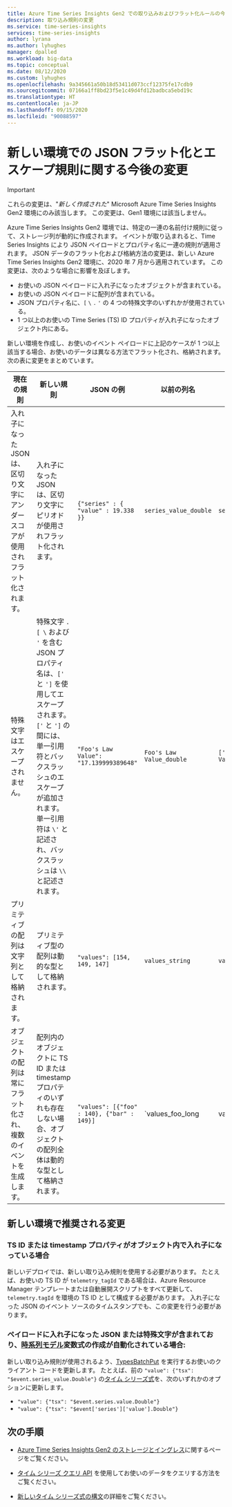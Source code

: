 ```yaml
---
title: Azure Time Series Insights Gen2 での取り込みおよびフラット化ルールの今後の変更 | Microsoft Docs
description: 取り込み規則の変更
ms.service: time-series-insights
services: time-series-insights
author: lyrana
ms.author: lyhughes
manager: dpalled
ms.workload: big-data
ms.topic: conceptual
ms.date: 08/12/2020
ms.custom: lyhughes
ms.openlocfilehash: 9a345661a50b18d53411d073ccf12375fe17cdb9
ms.sourcegitcommit: 07166a1ff8bd23f5e1c49d4fd12badbca5ebd19c
ms.translationtype: HT
ms.contentlocale: ja-JP
ms.lasthandoff: 09/15/2020
ms.locfileid: "90088597"
---
```

# <a name="upcoming-changes-to-json-flattening-and-escaping-rules-for-new-environments"></a>新しい環境での JSON フラット化とエスケープ規則に関する今後の変更

> [!IMPORTANT]
> これらの変更は、"*新しく作成された*" Microsoft Azure Time Series Insights Gen2 環境にのみ該当します。 この変更は、Gen1 環境には該当しません。

Azure Time Series Insights Gen2 環境では、特定の一連の名前付け規則に従って、ストレージ列が動的に作成されます。 イベントが取り込まれると、Time Series Insights により JSON ペイロードとプロパティ名に一連の規則が適用されます。 JSON データのフラット化および格納方法の変更は、新しい Azure Time Series Insights Gen2 環境に、2020 年 7 月から適用されています。 この変更は、次のような場合に影響を及ぼします。

* お使いの JSON ペイロードに入れ子になったオブジェクトが含まれている。
* お使いの JSON ペイロードに配列が含まれている。
* JSON プロパティ名に、`[` `\` `.` `'` の 4 つの特殊文字のいずれかが使用されている。
* 1 つ以上のお使いの Time Series (TS) ID プロパティが入れ子になったオブジェクト内にある。

新しい環境を作成し、お使いのイベント ペイロードに上記のケースが 1 つ以上該当する場合、お使いのデータは異なる方法でフラット化され、格納されます。 次の表に変更をまとめています。

| 現在の規則 | 新しい規則 | JSON の例 | 以前の列名 | 新しい列名
|---|---| ---| ---|  ---|
| 入れ子になった JSON は、区切り文字にアンダースコアが使用されフラット化されます。 |入れ子になった JSON は、区切り文字にピリオドが使用されフラット化されます。  | ``{"series" : { "value" : 19.338 }}`` | `series_value_double` |`series.value_double` |
| 特殊文字はエスケープされません。 | 特殊文字 `.` `[`  `\` および `'` を含む JSON プロパティ名は、`['` と `']` を使用してエスケープされます。 `['` と `']` の間には、単一引用符とバックスラッシュのエスケープが追加されます。 単一引用符は `\'` と記述され、バックスラッシュは `\\` と記述されます。  | ```"Foo's Law Value": "17.139999389648"``` | `Foo's Law Value_double` | `['Foo\'s Law Value']_double` |
| プリミティブの配列は文字列として格納されます。 | プリミティブ型の配列は動的な型として格納されます。  | `"values": [154, 149, 147]` | `values_string`  | `values_dynamic` |
オブジェクトの配列は常にフラット化され、複数のイベントを生成します。 | 配列内のオブジェクトに TS ID または timestamp プロパティのいずれも存在しない場合、オブジェクトの配列全体は動的な型として格納されます。 | `"values": [{"foo" : 140}, {"bar" : 149}]` | `values_foo_long | values_bar_long` | `values_dynamic` |

## <a name="recommended-changes-for-new-environments"></a>新しい環境で推奨される変更

### <a name="if-your-ts-id-andor-timestamp-property-is-nested-within-an-object"></a>TS ID または timestamp プロパティがオブジェクト内で入れ子になっている場合

新しいデプロイでは、新しい取り込み規則を使用する必要があります。 たとえば、お使いの TS ID が `telemetry_tagId` である場合は、Azure Resource Manager テンプレートまたは自動展開スクリプトをすべて更新して、`telemetry.tagId` を環境の TS ID として構成する必要があります。 入れ子になった JSON のイベント ソースのタイムスタンプでも、この変更を行う必要があります。

### <a name="if-your-payload-contains-nested-json-or-special-characters-and-you-automate-authoring-time-series-model-variable-expressions"></a>ペイロードに入れ子になった JSON または特殊文字が含まれており、[時系列モデル](.\time-series-insights-update-tsm.md)変数式の作成が自動化されている場合:

新しい取り込み規則が使用されるよう、[TypesBatchPut](https://docs.microsoft.com/rest/api/time-series-insights/dataaccessgen2/timeseriestypes/executebatch#typesbatchput) を実行するお使いのクライアント コードを更新します。 たとえば、前の `"value": {"tsx": "$event.series_value.Double"}` の[タイム シリーズ式](https://docs.microsoft.com/rest/api/time-series-insights/reference-time-series-expression-syntax)を、次のいずれかのオプションに更新します。
  * `"value": {"tsx": "$event.series.value.Double"}`
  * `"value": {"tsx": "$event['series']['value'].Double"}`

## <a name="next-steps"></a>次の手順

* [Azure Time Series Insights Gen2 のストレージとイングレス](./time-series-insights-update-storage-ingress.md)に関するページをご覧ください。

* [タイム シリーズ クエリ API](./concepts-query-overview.md) を使用してお使いのデータをクエリする方法をご覧ください。

* [新しいタイム シリーズ式の構文](https://docs.microsoft.com/rest/api/time-series-insights/reference-time-series-expression-syntax)の詳細をご覧ください。
